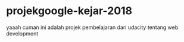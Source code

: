 # projekgoogle-kejar-2018
yaaah cuman ini adalah projek pembelajaran dari udacity tentang web development
